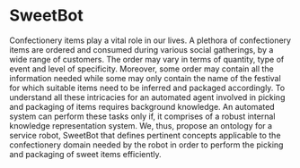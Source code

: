 # SweetBot
Confectionery items play a vital role in our lives. A plethora of confectionery items are ordered and consumed during various social gatherings, by a wide range of customers. The order may vary in terms of quantity, type of event and level of specificity. Moreover, some order may contain all the information needed while some may only contain the name of the festival for which suitable items need to be inferred and packaged accordingly. To understand all these intricacies for an automated agent involved in picking and packaging of items requires background knowledge. An automated system can perform these tasks only if, it comprises of a robust internal knowledge representation system. We, thus, propose an ontology for a service robot, SweetBot that defines pertinent concepts applicable to the confectionery domain needed by the robot in order to perform the picking and packaging of sweet items efficiently.
